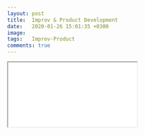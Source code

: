 ```yaml
---
layout: post
title:  Improv & Product Development
date:   2020-01-26 15:01:35 +0300
image:  
tags:   Improv-Product
comments: true
---
```

  
  
  <iframe src=”/_data/Improv_and_product_clean2.pdf" width=”100%” height=”100%”>
